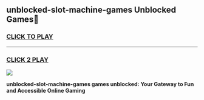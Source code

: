 
## unblocked-slot-machine-games Unblocked Games👋
<h3>
<a href="https://news.freeplayer.one?title=unblocked-slot-machine-games&ref=16F">CLICK TO PLAY</a></h3>
<hr>

<h3>
<a href="https://news.freeplayer.one?title=unblocked-slot-machine-games&ref=16F">CLICK 2 PLAY</a>
  
</h3>

<a href="https://news.freeplayer.one?title=unblocked-slot-machine-games&ref=16F/"><img src="https://clearcache.store/games.png"></a>


**unblocked-slot-machine-games games unblocked: Your Gateway to Fun and Accessible Online Gaming**
